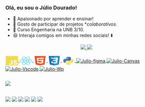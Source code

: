 ### Olá, eu sou o Júlio Dourado!

- 🌱 Apaixonado por aprender e ensinar!
- 👯 Gosto de participar de projetos **colaborativos*.
- 🤔 Curso Engenharia na UNB 3/10.
- 😄 Interaja comigos em minhas redes sociais! ⬇️



<div align="center">
  <a href="https://github.com/typejulio">
    <img height="160em"
      src="https://github-readme-stats.vercel.app/api?username=typejulio&show_icons=true&theme=cobalt&include_all_commits=true&count_private=true" />
    <img height="160em"
      src="https://github-readme-stats.vercel.app/api/top-langs/?username=typejulio&layout=compact&langs_count=7&theme=cobalt" />
</div>

<div aling="center">
<div style="display: inline_block"><br>
  <img align="center" alt="Julio-Js" height="30" width="40"
    src="https://raw.githubusercontent.com/devicons/devicon/master/icons/javascript/javascript-plain.svg">
  <img align="center" alt="Julio-React" height="30" width="40"
    src="https://raw.githubusercontent.com/devicons/devicon/master/icons/react/react-original.svg">
  <img align="center" alt="Julio-HTML" height="30" width="40"
    src="https://raw.githubusercontent.com/devicons/devicon/master/icons/html5/html5-original.svg">
  <img align="center" alt="Julio-CSS" height="30" width="40"
    src="https://raw.githubusercontent.com/devicons/devicon/master/icons/css3/css3-original.svg">
  <img align="center" alt="Julio-Python" height="30" width="40"
    src="https://raw.githubusercontent.com/devicons/devicon/master/icons/python/python-original.svg">
  <img align="center" alt="Julio-figma" height="30" width="40"
    src="https://cdn.jsdelivr.net/gh/devicons/devicon/icons/figma/figma-original.svg" />
  <img align="center" alt="Julio-Canvas" height="30" width="40"
    src="https://cdn.jsdelivr.net/gh/devicons/devicon/icons/canva/canva-original.svg" />
  <img align="center" alt="Julio-Vscode" height="30" width="40"
    src="https://cdn.jsdelivr.net/gh/devicons/devicon/icons/vscode/vscode-original.svg" />
  <img align="center" alt="Julio-Wp" height="30" width="40"
    src="https://cdn.jsdelivr.net/gh/devicons/devicon/icons/wordpress/wordpress-original.svg" />
</div>
</div>
  
##
  <img src="https://activity-graph.herokuapp.com/graph?username=typejulio&bg_color=121214&color=ffffff&line=8B008B&point=0891b2&area_color=121214&area=true&hide_border=true&custom_title=GitHub%20Commits%20Graph"
      target="_blank" height="240em">
##

<div>
  <a href="https://www.youtube.com/channel/UCuvBhQfvwMjxV558u0j6akQ" target="_blank"><img
      src="https://img.shields.io/badge/YouTube-FF0000?style=for-the-badge&logo=youtube&logoColor=white"></a>
  <a href="https://instagram.com/juliorx_/" target="_blank"><img
      src="https://img.shields.io/badge/-Instagram-%23E4405F?style=for-the-badge&logo=instagram&logoColor=white"
      target="_blank"></a>
  <a href="https://www.twitch.tv/#" target="_blank"><img
      src="https://img.shields.io/badge/Twitch-9146FF?style=for-the-badge&logo=twitch&logoColor=white"
      target="_blank"></a>
  <a href="https://discord.gg/julio#0006" target="_blank"><img
      src="https://img.shields.io/badge/Discord-7289DA?style=for-the-badge&logo=discord&logoColor=white"
      target="_blank"></a>
  <a href="mailto:juliodourado419@gmail.com"><img
      src="https://img.shields.io/badge/-Gmail-%23333?style=for-the-badge&logo=gmail&logoColor=white"
      target="_blank"></a>
  <a href="https://www.linkedin.com/in/julio-cesar-almeida-dourado/" target="_blank"><img
      src="https://img.shields.io/badge/-LinkedIn-%230077B5?style=for-the-badge&logo=linkedin&logoColor=white"
      target="_blank"></a>

</div>


  

